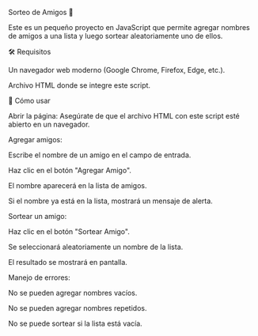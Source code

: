 Sorteo de Amigos 🎉

Este es un pequeño proyecto en JavaScript que permite agregar nombres de amigos a una lista y luego sortear aleatoriamente uno de ellos.

🛠 Requisitos

Un navegador web moderno (Google Chrome, Firefox, Edge, etc.).

Archivo HTML donde se integre este script.

🚀 Cómo usar

Abrir la página: Asegúrate de que el archivo HTML con este script esté abierto en un navegador.

Agregar amigos:

Escribe el nombre de un amigo en el campo de entrada.

Haz clic en el botón "Agregar Amigo".

El nombre aparecerá en la lista de amigos.

Si el nombre ya está en la lista, mostrará un mensaje de alerta.

Sortear un amigo:

Haz clic en el botón "Sortear Amigo".

Se seleccionará aleatoriamente un nombre de la lista.

El resultado se mostrará en pantalla.

Manejo de errores:

No se pueden agregar nombres vacíos.

No se pueden agregar nombres repetidos.

No se puede sortear si la lista está vacía.
